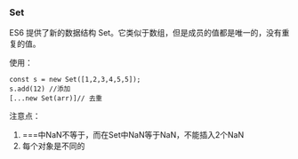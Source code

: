 ### Set
ES6 提供了新的数据结构 Set。它类似于数组，但是成员的值都是唯一的，没有重复的值。

使用：
```
const s = new Set([1,2,3,4,5,5]);
s.add(12) //添加
[...new Set(arr)]// 去重
```
注意点：
  1. ===中NaN不等于，而在Set中NaN等于NaN，不能插入2个NaN
  2. 每个对象是不同的

